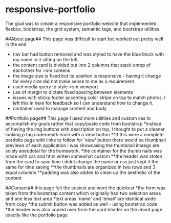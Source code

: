# responsive-portfolio

The goal was to create a responsive portfolio website that implemented flexbox, bootstrap, the grid system, semantic tags, and bootstrap utilities. 

##About page##
This page was difficult to start but worked out pretty well in the end
* nav bar had button removed and was styled to have the blue block with my name in it sitting on the left.
* the content card is divided out into 2 columns that stack ontop of eachother for >sm screens
* the image size is fixed but its position is responsive - having it change for every size did not make sense to me as a requirement
* used media query to style <sm viewport
* use of margin to dictate fixed spacing between elements
* issues with sticky footer accenting color stripe on top to match photos.  I left this in here for feedback so I can understand how to change it. 
* container used to manage content and body

##Portfolio page##
This page I used more utilities and custom css to accomplish my goals rather that copy/paste code from bootstrap
*instead of having the img buttons with description on top, I thought to put a cleaner looking p tag underneath each with a view button 
	**if this were a complete portfolio page with links to follow for 'view' button there would be thumbnail previews of each application i was showcasing
	the thumbnail imaegs are solely anecdotal for the homework. 
*the container for the thumb nails was made with css and html writen somewhat custom 
	**the header was stolen from the card to save time i didnt change the name or css just kept it the same for time saving 
	**the thumbnails are organized in two rows and 3 equal columns 
	**padding was also added to clean up the aesthetic of the content

##Contact##
this page felt the easiest and went the quickest
*the form was taken from the bootstrap content which originally had two selection areas and one less text area
*text areas 'name' and 'email' are identical aside from copy 
*the submit button was added as well - using bootstrap code
*the header was also copied over from the card header on the about page exactly like the portfolio page 

